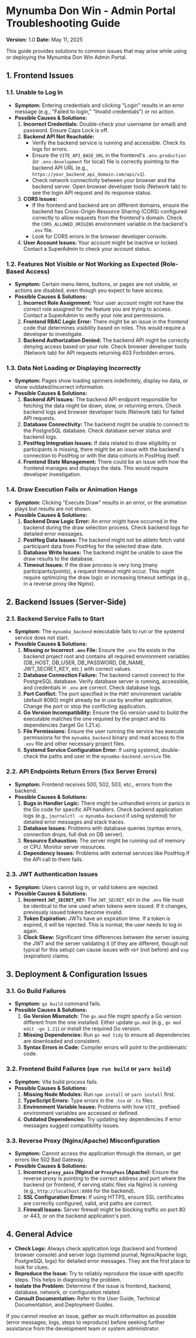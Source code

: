# Mynumba Don Win - Admin Portal Troubleshooting Guide

**Version:** 1.0
**Date:** May 11, 2025

This guide provides solutions to common issues that may arise while using or deploying the Mynumba Don Win Admin Portal.

## 1. Frontend Issues

### 1.1. Unable to Log In

*   **Symptom:** Entering credentials and clicking "Login" results in an error message (e.g., "Failed to login," "Invalid credentials") or no action.
*   **Possible Causes & Solutions:**
    1.  **Incorrect Credentials:** Double-check your username (or email) and password. Ensure Caps Lock is off.
    2.  **Backend API Not Reachable:**
        *   Verify the backend service is running and accessible. Check its logs for errors.
        *   Ensure the `VITE_API_BASE_URL` in the frontend's `.env.production` (or `.env.development` for local) file is correctly pointing to the backend API URL (e.g., `https://your_backend_api_domain.com/api/v1`).
        *   Check network connectivity between your browser and the backend server. Open browser developer tools (Network tab) to see the login API request and its response status.
    3.  **CORS Issues:**
        *   If the frontend and backend are on different domains, ensure the backend has Cross-Origin Resource Sharing (CORS) configured correctly to allow requests from the frontend's domain. Check the `CORS_ALLOWED_ORIGINS` environment variable in the backend's `.env` file.
        *   Look for CORS errors in the browser developer console.
    4.  **User Account Issues:** Your account might be inactive or locked. Contact a SuperAdmin to check your account status.

### 1.2. Features Not Visible or Not Working as Expected (Role-Based Access)

*   **Symptom:** Certain menu items, buttons, or pages are not visible, or actions are disabled, even though you expect to have access.
*   **Possible Causes & Solutions:**
    1.  **Incorrect Role Assignment:** Your user account might not have the correct role assigned for the feature you are trying to access. Contact a SuperAdmin to verify your role and permissions.
    2.  **Frontend RBAC Logic Error:** There might be an issue in the frontend code that determines visibility based on roles. This would require a developer to investigate.
    3.  **Backend Authorization Denied:** The backend API might be correctly denying access based on your role. Check browser developer tools (Network tab) for API requests returning 403 Forbidden errors.

### 1.3. Data Not Loading or Displaying Incorrectly

*   **Symptom:** Pages show loading spinners indefinitely, display no data, or show outdated/incorrect information.
*   **Possible Causes & Solutions:**
    1.  **Backend API Issues:** The backend API endpoint responsible for fetching the data might be down, slow, or returning errors. Check backend logs and browser developer tools (Network tab) for failed API requests.
    2.  **Database Connectivity:** The backend might be unable to connect to the PostgreSQL database. Check database server status and backend logs.
    3.  **PostHog Integration Issues:** If data related to draw eligibility or participants is missing, there might be an issue with the backend's connection to PostHog or with the data cohorts in PostHog itself.
    4.  **Frontend State Management:** There could be an issue with how the frontend manages and displays the data. This would require developer investigation.

### 1.4. Draw Execution Fails or Animation Hangs

*   **Symptom:** Clicking "Execute Draw" results in an error, or the animation plays but results are not shown.
*   **Possible Causes & Solutions:**
    1.  **Backend Draw Logic Error:** An error might have occurred in the backend during the draw selection process. Check backend logs for detailed error messages.
    2.  **PostHog Data Issues:** The backend might not be ableto fetch valid participant data from PostHog for the selected draw date.
    3.  **Database Write Issues:** The backend might be unable to save the draw results to the database.
    4.  **Timeout Issues:** If the draw process is very long (many participants/points), a request timeout might occur. This might require optimizing the draw logic or increasing timeout settings (e.g., in a reverse proxy like Nginx).

## 2. Backend Issues (Server-Side)

### 2.1. Backend Service Fails to Start

*   **Symptom:** The `mynumba_backend` executable fails to run or the systemd service does not start.
*   **Possible Causes & Solutions:**
    1.  **Missing or Incorrect `.env` File:** Ensure the `.env` file exists in the backend project root and contains all required environment variables (DB_HOST, DB_USER, DB_PASSWORD, DB_NAME, JWT_SECRET_KEY, etc.) with correct values.
    2.  **Database Connection Failure:** The backend cannot connect to the PostgreSQL database. Verify database server is running, accessible, and credentials in `.env` are correct. Check database logs.
    3.  **Port Conflict:** The port specified in the `PORT` environment variable (default 8080) might already be in use by another application. Change the port or stop the conflicting application.
    4.  **Go Version Incompatibility:** Ensure the Go version used to build the executable matches the one required by the project and its dependencies (target Go 1.21.x).
    5.  **File Permissions:** Ensure the user running the service has execute permissions for the `mynumba_backend` binary and read access to the `.env` file and other necessary project files.
    6.  **Systemd Service Configuration Error:** If using systemd, double-check the paths and user in the `mynumba-backend.service` file.

### 2.2. API Endpoints Return Errors (5xx Server Errors)

*   **Symptom:** Frontend receives 500, 502, 503, etc., errors from the backend.
*   **Possible Causes & Solutions:**
    1.  **Bugs in Handler Logic:** There might be unhandled errors or panics in the Go code for specific API handlers. Check backend application logs (e.g., `journalctl -u mynumba-backend` if using systemd) for detailed error messages and stack traces.
    2.  **Database Issues:** Problems with database queries (syntax errors, connection drops, full disk on DB server).
    3.  **Resource Exhaustion:** The server might be running out of memory or CPU. Monitor server resources.
    4.  **Dependency Issues:** Problems with external services like PostHog if the API call to them fails.

### 2.3. JWT Authentication Issues

*   **Symptom:** Users cannot log in, or valid tokens are rejected.
*   **Possible Causes & Solutions:**
    1.  **Incorrect `JWT_SECRET_KEY`:** The `JWT_SECRET_KEY` in the `.env` file must be identical to the one used when tokens were issued. If it changes, previously issued tokens become invalid.
    2.  **Token Expiration:** JWTs have an expiration time. If a token is expired, it will be rejected. This is normal; the user needs to log in again.
    3.  **Clock Skew:** Significant time differences between the server issuing the JWT and the server validating it (if they are different, though not typical for this setup) can cause issues with `nbf` (not before) and `exp` (expiration) claims.

## 3. Deployment & Configuration Issues

### 3.1. Go Build Failures

*   **Symptom:** `go build` command fails.
*   **Possible Causes & Solutions:**
    1.  **Go Version Mismatch:** The `go.mod` file might specify a Go version different from the one installed. Either update `go.mod` (e.g., `go mod edit -go 1.21`) or install the required Go version.
    2.  **Missing Dependencies:** Run `go mod tidy` to ensure all dependencies are downloaded and consistent.
    3.  **Syntax Errors in Code:** Compiler errors will point to the problematic code.

### 3.2. Frontend Build Failures (`npm run build` or `yarn build`)

*   **Symptom:** Vite build process fails.
*   **Possible Causes & Solutions:**
    1.  **Missing Node Modules:** Run `npm install` or `yarn install` first.
    2.  **TypeScript Errors:** Type errors in the `.tsx` or `.ts` files.
    3.  **Environment Variable Issues:** Problems with how `VITE_` prefixed environment variables are accessed or defined.
    4.  **Outdated Dependencies:** Try updating key dependencies if error messages suggest compatibility issues.

### 3.3. Reverse Proxy (Nginx/Apache) Misconfiguration

*   **Symptom:** Cannot access the application through the domain, or get errors like 502 Bad Gateway.
*   **Possible Causes & Solutions:**
    1.  **Incorrect `proxy_pass` (Nginx) or `ProxyPass` (Apache):** Ensure the reverse proxy is pointing to the correct address and port where the backend (or frontend, if serving static files via Nginx) is running (e.g., `http://localhost:8080` for the backend).
    2.  **SSL Configuration Errors:** If using HTTPS, ensure SSL certificates are correctly configured, valid, and paths are correct.
    3.  **Firewall Issues:** Server firewall might be blocking traffic on port 80 or 443, or on the backend application's port.

## 4. General Advice

*   **Check Logs:** Always check application logs (backend and frontend browser console) and server logs (systemd journal, Nginx/Apache logs, PostgreSQL logs) for detailed error messages. They are the first place to look for clues.
*   **Reproduce the Issue:** Try to reliably reproduce the issue with specific steps. This helps in diagnosing the problem.
*   **Isolate the Problem:** Determine if the issue is frontend, backend, database, network, or configuration related.
*   **Consult Documentation:** Refer to the User Guide, Technical Documentation, and Deployment Guides.

If you cannot resolve an issue, gather as much information as possible (error messages, logs, steps to reproduce) before seeking further assistance from the development team or system administrator.

